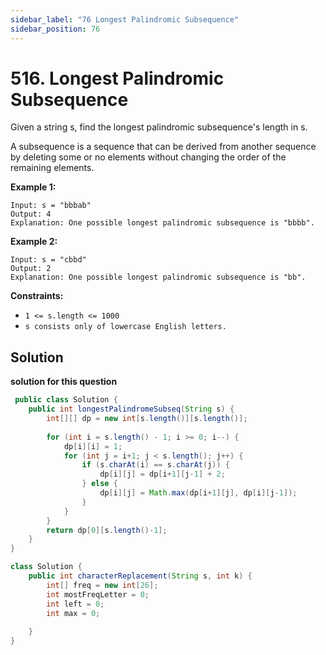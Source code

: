 ```yaml
---
sidebar_label: "76 Longest Palindromic Subsequence"
sidebar_position: 76
---
```

# 516. Longest Palindromic Subsequence
Given a string s, find the longest palindromic subsequence's length in s.

A subsequence is a sequence that can be derived from another sequence by deleting some or no elements without changing the order of the remaining elements.


__Example 1:__
```
Input: s = "bbbab"
Output: 4
Explanation: One possible longest palindromic subsequence is "bbbb".
```
__Example 2:__
```
Input: s = "cbbd"
Output: 2
Explanation: One possible longest palindromic subsequence is "bb".
```

__Constraints:__
* `1 <= s.length <= 1000`
* `s consists only of lowercase English letters.`


## Solution

__solution for this question__
```java
 public class Solution {
    public int longestPalindromeSubseq(String s) {
        int[][] dp = new int[s.length()][s.length()];
        
        for (int i = s.length() - 1; i >= 0; i--) {
            dp[i][i] = 1;
            for (int j = i+1; j < s.length(); j++) {
                if (s.charAt(i) == s.charAt(j)) {
                    dp[i][j] = dp[i+1][j-1] + 2;
                } else {
                    dp[i][j] = Math.max(dp[i+1][j], dp[i][j-1]);
                }
            }
        }
        return dp[0][s.length()-1];
    }
}
```
```java
class Solution {
    public int characterReplacement(String s, int k) {
        int[] freq = new int[26];
        int mostFreqLetter = 0;
        int left = 0;
        int max = 0;
        
    }
}
```
